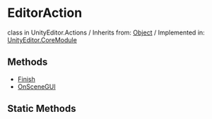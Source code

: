 # EditorAction
class in UnityEditor.Actions
 / Inherits from: <a href="https://docs.unity3d.com/6000.0/Documentation/ScriptReference/Object.html">Object</a> / Implemented in: <a href="https://docs.unity3d.com/6000.0/Documentation/ScriptReference/UnityEditor.CoreModule.html">UnityEditor.CoreModule</a>
## Methods
- <a href="https://docs.unity3d.com/6000.0/Documentation/ScriptReference/EditorAction.Finish.html">Finish</a>
- <a href="https://docs.unity3d.com/6000.0/Documentation/ScriptReference/EditorAction.OnSceneGUI.html">OnSceneGUI</a>
## Static Methods
